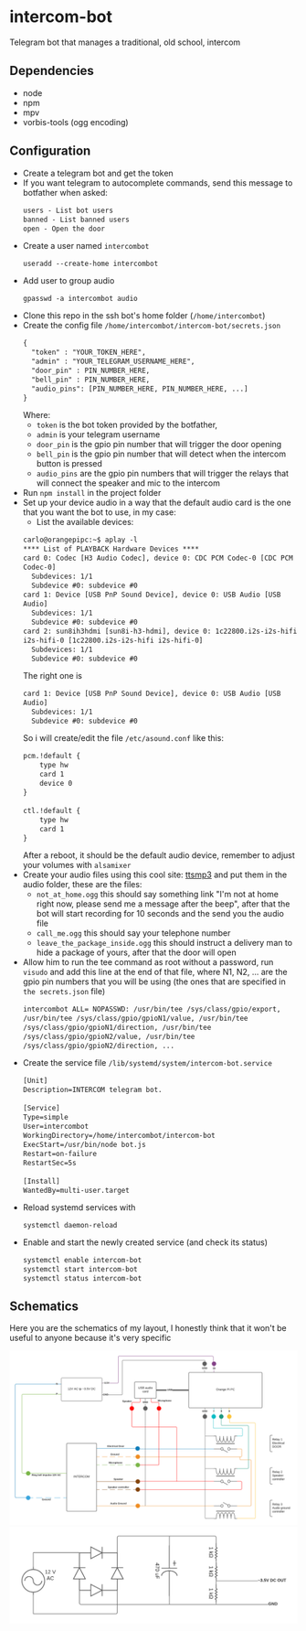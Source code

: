 # intercom-bot
Telegram bot that manages a traditional, old school, intercom

## Dependencies
- node
- npm
- mpv
- vorbis-tools (ogg encoding)

## Configuration

- Create a telegram bot and get the token
- If you want telegram to autocomplete commands, send this message to botfather when asked:
  ```
  users - List bot users
  banned - List banned users
  open - Open the door
  ```
- Create a user named `intercombot`
  ```
  useradd --create-home intercombot
  ```
- Add user to group audio
  ```
  gpasswd -a intercombot audio
  ```
- Clone this repo in the ssh bot's home folder (`/home/intercombot`)
- Create the config file `/home/intercombot/intercom-bot/secrets.json`
  ```
  {
    "token" : "YOUR_TOKEN_HERE",
    "admin" : "YOUR_TELEGRAM_USERNAME_HERE",
    "door_pin" : PIN_NUMBER_HERE,
    "bell_pin" : PIN_NUMBER_HERE,
    "audio_pins": [PIN_NUMBER_HERE, PIN_NUMBER_HERE, ...]
  }
  ```
  Where:
  - `token` is the bot token provided by the botfather,
  - `admin` is your telegram username
  - `door_pin` is the gpio pin number that will trigger the door opening
  - `bell_pin` is the gpio pin number that will detect when the intercom button is pressed
  - `audio_pins` are the gpio pin numbers that will trigger the relays that will connect the speaker and mic to the intercom
- Run `npm install` in the project folder
- Set up your device audio in a way that the default audio card is the one that you want the bot to use, in my case:
  - List the available devices:
  ```
  carlo@orangepipc:~$ aplay -l
  **** List of PLAYBACK Hardware Devices ****
  card 0: Codec [H3 Audio Codec], device 0: CDC PCM Codec-0 [CDC PCM Codec-0]
    Subdevices: 1/1
    Subdevice #0: subdevice #0
  card 1: Device [USB PnP Sound Device], device 0: USB Audio [USB Audio]
    Subdevices: 1/1
    Subdevice #0: subdevice #0
  card 2: sun8ih3hdmi [sun8i-h3-hdmi], device 0: 1c22800.i2s-i2s-hifi i2s-hifi-0 [1c22800.i2s-i2s-hifi i2s-hifi-0]
    Subdevices: 1/1
    Subdevice #0: subdevice #0
  ```
  The right one is
  ```
  card 1: Device [USB PnP Sound Device], device 0: USB Audio [USB Audio]
    Subdevices: 1/1
    Subdevice #0: subdevice #0
  ```
  So i will create/edit the file `/etc/asound.conf` like this:
  ```
  pcm.!default {
      type hw
      card 1
      device 0
  }

  ctl.!default {
      type hw
      card 1
  }
  ```
  After a reboot, it should be the default audio device, remember to adjust your volumes with `alsamixer`
- Create your audio files using this cool site: [ttsmp3](https://ttsmp3.com/) and put them in the audio folder, these are the files:
  - `not_at_home.ogg` this should say something link "I'm not at home right now, please send me a message after the beep", after that the bot will start recording for 10 seconds and the send you the audio file
  - `call_me.ogg` this should say your telephone number
  - `leave_the_package_inside.ogg` this should instruct a delivery man to hide a package of yours, after that the door will open
- Allow him to run the tee command as root without a password, run `visudo` and add this line at the end of that file, where N1, N2, ... are the gpio pin numbers that you will be using (the ones that are specified in `the secrets.json` file)
  ```
  intercombot ALL= NOPASSWD: /usr/bin/tee /sys/class/gpio/export, /usr/bin/tee /sys/class/gpio/gpioN1/value, /usr/bin/tee /sys/class/gpio/gpioN1/direction, /usr/bin/tee /sys/class/gpio/gpioN2/value, /usr/bin/tee /sys/class/gpio/gpioN2/direction, ...
  ```
- Create the service file `/lib/systemd/system/intercom-bot.service`
  ```
  [Unit]
  Description=INTERCOM telegram bot.

  [Service]
  Type=simple
  User=intercombot
  WorkingDirectory=/home/intercombot/intercom-bot
  ExecStart=/usr/bin/node bot.js
  Restart=on-failure
  RestartSec=5s

  [Install]
  WantedBy=multi-user.target
  ```
- Reload systemd services with
  ```
  systemctl daemon-reload
  ```
- Enable and start the newly created service (and check its status)
  ```
  systemctl enable intercom-bot
  systemctl start intercom-bot
  systemctl status intercom-bot
  ```

## Schematics

Here you are the schematics of my layout, I honestly think that it won't be useful to anyone because it's very specific

![](schematics/general.png)
![](schematics/AC-DC_Converter.png)